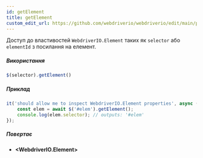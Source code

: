 ```yaml
---
id: getElement
title: getElement
custom_edit_url: https://github.com/webdriverio/webdriverio/edit/main/packages/webdriverio/src/commands/element/getElement.ts
---
```


Доступ до властивостей `WebdriverIO.Element` таких як `selector` або `elementId` з посилання на елемент.

##### Використання

```js
$(selector).getElement()
```

##### Приклад

```ts title="getElement.ts"
it('should allow me to inspect WebdriverIO.Element properties', async () => {
    const elem = await $('#elem').getElement();
    console.log(elem.selector); // outputs: '#elem'
});
```

##### Повертає

- **&lt;WebdriverIO.Element&gt;**